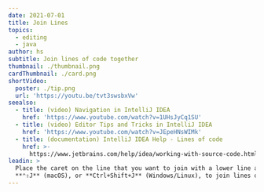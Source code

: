 ```yaml
---
date: 2021-07-01
title: Join Lines
topics:
  - editing
  - java
author: hs
subtitle: Join lines of code together
thumbnail: ./thumbnail.png
cardThumbnail: ./card.png
shortVideo:
  poster: ./tip.png
  url: 'https://youtu.be/tvt3swsbxVw'
seealso:
  - title: (video) Navigation in IntelliJ IDEA
    href: 'https://www.youtube.com/watch?v=1UHsJyCq1SU'
  - title: (video) Editor Tips and Tricks in IntelliJ IDEA
    href: 'https://www.youtube.com/watch?v=JEpeHNsWIMk'
  - title: (documentation) IntelliJ IDEA Help - Lines of code
    href: >-
      https://www.jetbrains.com/help/idea/working-with-source-code.html#editor_lines_code_blocks
leadin: >
  Place the caret on the line that you want to join with a lower line and press
  **⌃⇧J** (macOS), or **Ctrl+Shift+J** (Windows/Linux), to join lines of code.
---
```


